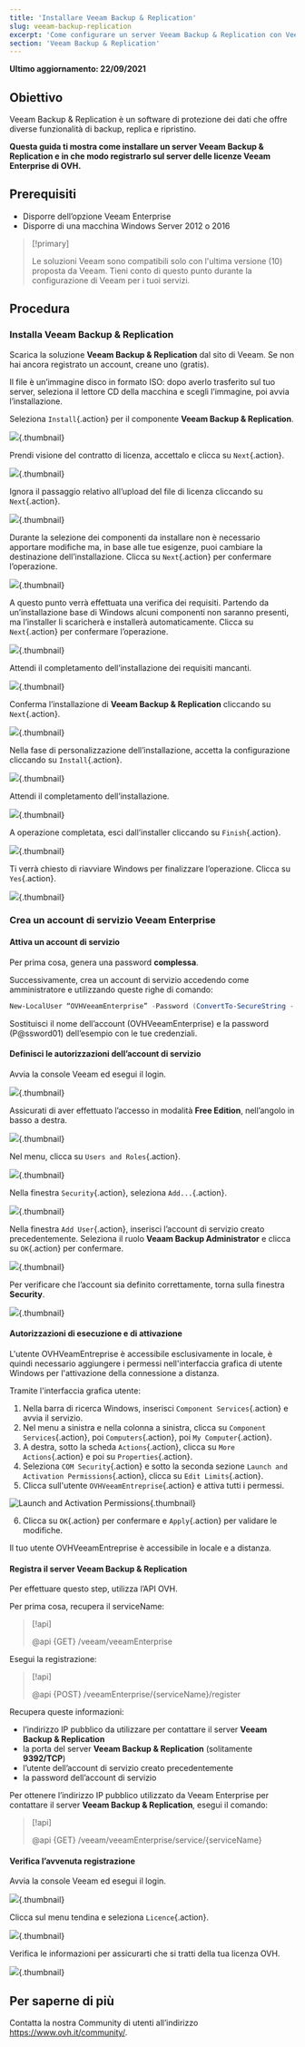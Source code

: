 ```yaml
---
title: 'Installare Veeam Backup & Replication'
slug: veeam-backup-replication
excerpt: 'Come configurare un server Veeam Backup & Replication con Veeam Enterprise'
section: 'Veeam Backup & Replication'
---
```


**Ultimo aggiornamento: 22/09/2021**

## Obiettivo

Veeam Backup & Replication è un software di protezione dei dati che offre diverse funzionalità di backup, replica e ripristino.

**Questa guida ti mostra come installare un server Veeam Backup & Replication e in che modo registrarlo sul server delle licenze Veeam Enterprise di OVH.**


## Prerequisiti

* Disporre dell’opzione Veeam Enterprise
* Disporre di una macchina Windows Server 2012 o 2016

> [!primary]
>
> Le soluzioni Veeam sono compatibili solo con l'ultima versione (10) proposta da Veeam. Tieni conto di questo punto durante la configurazione di Veeam per i tuoi servizi.
>

## Procedura

### Installa Veeam Backup & Replication

Scarica la soluzione **Veeam Backup & Replication** dal sito di Veeam. Se non hai ancora registrato un account, creane uno (gratis).

Il file è un’immagine disco in formato ISO: dopo averlo trasferito sul tuo server, seleziona il lettore CD della macchina e scegli l’immagine, poi avvia l’installazione.

Seleziona `Install`{.action} per il componente <b>Veeam Backup & Replication</b>.

![](images/veeamBandR_inst_01.png){.thumbnail}

Prendi visione del contratto di licenza, accettalo e clicca su `Next`{.action}.

![](images/veeamBandR_inst_02.png){.thumbnail}

Ignora il passaggio relativo all’upload del file di licenza cliccando su `Next`{.action}.

![](images/veeamBandR_inst_03.png){.thumbnail}

Durante la selezione dei componenti da installare non è necessario apportare modifiche ma, in base alle tue esigenze, puoi cambiare la destinazione dell’installazione. Clicca su `Next`{.action} per confermare l’operazione.

![](images/veeamBandR_inst_04.png){.thumbnail}

A questo punto verrà effettuata una verifica dei requisiti. Partendo da un’installazione base di Windows alcuni componenti non saranno presenti, ma l’installer li scaricherà e installerà automaticamente. Clicca su `Next`{.action} per confermare l’operazione.

![](images/veeamBandR_inst_05.png){.thumbnail}

Attendi il completamento dell’installazione dei requisiti mancanti.

![](images/veeamBandR_inst_06.png){.thumbnail}

Conferma l’installazione di **Veeam Backup & Replication** cliccando su `Next`{.action}.

![](images/veeamBandR_inst_07.png){.thumbnail}

Nella fase di personalizzazione dell’installazione, accetta la configurazione cliccando su `Install`{.action}.

![](images/veeamBandR_inst_08.png){.thumbnail}

Attendi il completamento dell’installazione.

![](images/veeamBandR_inst_09.png){.thumbnail}

A operazione completata, esci dall’installer cliccando su `Finish`{.action}.

![](images/veeamBandR_inst_10.png){.thumbnail}

Ti verrà chiesto di riavviare Windows per finalizzare l’operazione. Clicca su `Yes`{.action}.

![](images/veeamBandR_inst_11.png){.thumbnail}

### Crea un account di servizio Veeam Enterprise

#### Attiva un account di servizio 

Per prima cosa, genera una password **complessa**.

Successivamente, crea un account di servizio accedendo come amministratore e utilizzando queste righe di comando: 

```powershell
New-LocalUser “OVHVeeamEnterprise” -Password (ConvertTo-SecureString - AsPlainText “P@ssword01” -Force) -Description “OVH Service Account for Veeam Enterprise -PasswordNeverExpires:$true -UserMayNotChangePassword:$true -AccountNeverExpires:$true
```

Sostituisci il nome dell’account (OVHVeeamEnterprise) e la password (P@ssword01) dell’esempio con le tue credenziali.
  
  

#### Definisci le autorizzazioni dell’account di servizio

Avvia la console Veeam ed esegui il login.

![](images/veeamBandR_use_12.png){.thumbnail}

Assicurati di aver effettuato l’accesso in modalità **Free Edition**, nell’angolo in basso a destra.

![](images/veeamBandR_conf_13.PNG){.thumbnail}

Nel menu, clicca su `Users and Roles`{.action}.

![](images/veeamBandR_conf_14.PNG){.thumbnail}

Nella finestra `Security`{.action}, seleziona `Add...`{.action}.

![](images/veeamBandR_conf_15.PNG){.thumbnail}

Nella finestra `Add User`{.action}, inserisci l’account di servizio creato precedentemente. Seleziona il ruolo **Veaam Backup Administrator** e clicca su `OK`{.action} per confermare.

![](images/veeamBandR_conf_15.PNG){.thumbnail}

Per verificare che l’account sia definito correttamente, torna sulla finestra **Security**.

![](images/veeamBandR_conf_16.PNG){.thumbnail}

#### Autorizzazioni di esecuzione e di attivazione

L'utente OVHVeamEntreprise è accessibile esclusivamente in locale, è quindi necessario aggiungere i permessi nell'interfaccia grafica di utente Windows per l'attivazione della connessione a distanza.

Tramite l'interfaccia grafica utente:

1. Nella barra di ricerca Windows, inserisci `Component Services`{.action} e avvia il servizio.
2. Nel menu a sinistra e nella colonna a sinistra, clicca su `Component Services`{.action}, poi `Computers`{.action}, poi `My Computer`{.action}.
3. A destra, sotto la scheda `Actions`{.action}, clicca su `More Actions`{.action} e poi su `Properties`{.action}.
4. Seleziona `COM Security`{.action} e sotto la seconda sezione `Launch and Activation Permissions`{.action}, clicca su `Edit Limits`{.action}.
5. Clicca sull'utente `OVHVeeamEntreprise`{.action} e attiva tutti i permessi.

![Launch and Activation Permissions](images/permissionsuserveam.png){.thumbnail}

6. Clicca su `OK`{.action} per confermare e `Apply`{.action} per validare le modifiche.

Il tuo utente OVHVeeamEntreprise è accessibile in locale e a distanza.

#### Registra il server Veeam Backup & Replication

Per effettuare questo step, utilizza l’API OVH.

Per prima cosa, recupera il serviceName:

> [!api]
>
> @api {GET} /veeam/veeamEnterprise
>

Esegui la registrazione: 

> [!api]
>
> @api {POST} /veeamEnterprise/{serviceName}/register
>

Recupera queste informazioni:

 * l’indirizzo IP pubblico da utilizzare per contattare il server **Veeam Backup & Replication**
 * la porta del server **Veeam Backup & Replication** (solitamente **9392/TCP**)
 * l’utente dell’account di servizio creato precedentemente
 * la password dell’account di servizio

Per ottenere l’indirizzo IP pubblico utilizzato da Veeam Enterprise per contattare il server **Veeam Backup & Replication**, esegui il comando:

> [!api]
>
> @api {GET} /veeam/veeamEnterprise/service/{serviceName}
>

#### Verifica l’avvenuta registrazione

Avvia la console Veeam ed esegui il login.

![](images/veeamBandR_use_12.png){.thumbnail}

Clicca sul menu tendina e seleziona `Licence`{.action}.

![](images/veeamBandR_lic_1.png){.thumbnail}

Verifica le informazioni per assicurarti che si tratti della tua licenza OVH.

![](images/veeamBandR_lic_2.png){.thumbnail}

## Per saperne di più

Contatta la nostra Community di utenti all’indirizzo <https://www.ovh.it/community/>.